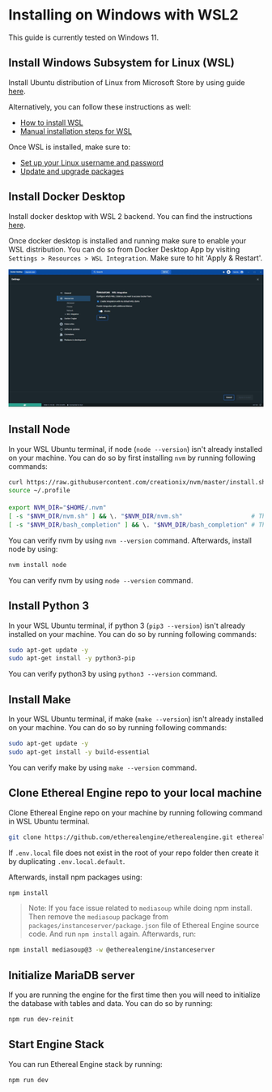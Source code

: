 # Installing on Windows with WSL2

This guide is currently tested on Windows 11.

## Install Windows Subsystem for Linux (WSL)

Install Ubuntu distribution of Linux from Microsoft Store by using guide [here](https://learn.microsoft.com/en-us/windows/wsl/install).

Alternatively, you can follow these instructions as well:

- [How to install WSL](https://pureinfotech.com/install-wsl-windows-11/)
- [Manual installation steps for WSL](https://learn.microsoft.com/en-us/windows/wsl/install-manual)

Once WSL is installed, make sure to:

- [Set up your Linux username and password](https://learn.microsoft.com/en-us/windows/wsl/setup/environment#set-up-your-linux-username-and-password)
- [Update and upgrade packages](https://learn.microsoft.com/en-us/windows/wsl/setup/environment#update-and-upgrade-packages)

## Install Docker Desktop

Install docker desktop with WSL 2 backend. You can find the instructions [here](https://docs.docker.com/desktop/install/windows-install/).

Once docker desktop is installed and running make sure to enable your WSL distribution. You can do so from Docker Desktop App by visiting `Settings > Resources > WSL Integration`. Make sure to hit 'Apply & Restart'.

![Docker Desktop WSL Distro](../2_devops_deployment/images/docker-desktop-wsl-distro.jpg)

## Install Node

In your WSL Ubuntu terminal, if node (`node --version`) isn't already installed on your machine. You can do so by first installing `nvm` by running following commands:

```bash
curl https://raw.githubusercontent.com/creationix/nvm/master/install.sh | bash
source ~/.profile

export NVM_DIR="$HOME/.nvm"
[ -s "$NVM_DIR/nvm.sh" ] && \. "$NVM_DIR/nvm.sh"                   # This loads nvm
[ -s "$NVM_DIR/bash_completion" ] && \. "$NVM_DIR/bash_completion" # This loads nvm bash_completion
```

You can verify nvm by using `nvm --version` command. Afterwards, install node by using:

```bash
nvm install node
```

You can verify nvm by using `node --version` command.

## Install Python 3

In your WSL Ubuntu terminal, if python 3 (`pip3 --version`) isn't already installed on your machine. You can do so by running following commands:

```bash
sudo apt-get update -y
sudo apt-get install -y python3-pip
```

You can verify python3 by using `python3 --version` command.

## Install Make

In your WSL Ubuntu terminal, if make (`make --version`) isn't already installed on your machine. You can do so by running following commands:

```bash
sudo apt-get update -y
sudo apt-get install -y build-essential
```

You can verify make by using `make --version` command.

## Clone Ethereal Engine repo to your local machine

Clone Ethereal Engine repo on your machine by running following command in WSL Ubuntu terminal.

```bash
git clone https://github.com/etherealengine/etherealengine.git etherealengine
```

If `.env.local` file does not exist in the root of your repo folder then create it by duplicating `.env.local.default`.

Afterwards, install npm packages using:

```bash
npm install
```

> Note: If you face issue related to `mediasoup` while doing npm install. Then remove the `mediasoup` package from `packages/instanceserver/package.json` file of Ethereal Engine source code. And run `npm install` again. Afterwards, run:

```bash
npm install mediasoup@3 -w @etherealengine/instanceserver
```

## Initialize MariaDB server

If you are running the engine for the first time then you will need to initialize the database with tables and data. You can do so by running:

```bash
npm run dev-reinit
```

## Start Engine Stack

You can run Ethereal Engine stack by running:

```bash
npm run dev
```
